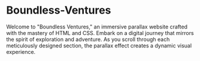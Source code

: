# Boundless-Ventures
Welcome to "Boundless Ventures," an immersive parallax website crafted with the mastery of HTML and CSS. Embark on a digital journey that mirrors the spirit of exploration and adventure. As you scroll through each meticulously designed section, the parallax effect creates a dynamic visual experience.          
       
    
     
      
              
                 
    
            
                   
           
                           
        
          
   
  
 
